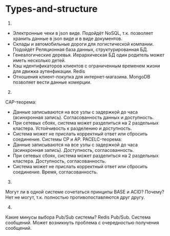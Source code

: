 # Types-and-structure
1. 
- Электронные чеки в json виде. Подойдёт NoSQL, т.к. позволяет хранить данные в json виде и в виде документов.
- Склады и автомобильные дороги для логистической компании. Подойдёт Реляционная база данных, структурированная БД.
- Генеалогические деревья. Иерархическая БД один родитель может иметь несколько детей.
- Кэш идентификаторов клиентов с ограниченным временем жизни для движка аутенфикации. Redis
- Отношения клиент-покупка для интернет-магазина. MongoDB позволяет вести данные комерции.

2.
CAP-теорема:
- Данные записываются на все узлы с задержкой до часа (асинхронная запись). Согласованность данных и доступность.
- При сетевых сбоях, система может разделиться на 2 раздельных кластера. Устойчивость к разделению и доступность.
- Система может не прислать корректный ответ или сбросить соединение. Системы CP и AP.
PACELC-теорема:
- Данные записываются на все узлы с задержкой до часа (асинхронная запись). Доступность, согласованность.
- При сетевых сбоях, система может разделиться на 2 раздельных кластера. Доступность, согласованность.
- Система может не прислать корректный ответ или сбросить соединение. Время, согласованность.

3. 
Могут ли в одной системе сочетаться принципы BASE и ACID? Почему?
Нет не могут, т.к. полностью противопоставляются друг другу.

4.
Какие минусы выбора Pub/Sub системы?
Redis Pub/Sub. Система сообщений. Может возникнуть проблема с очередностью получения сообщений.
